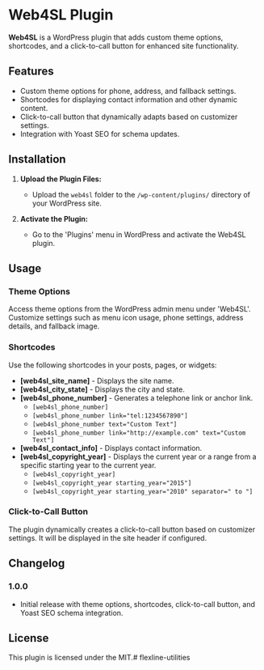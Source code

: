 # Web4SL Plugin

**Web4SL** is a WordPress plugin that adds custom theme options, shortcodes, and a click-to-call button for enhanced site functionality.

## Features

- Custom theme options for phone, address, and fallback settings.
- Shortcodes for displaying contact information and other dynamic content.
- Click-to-call button that dynamically adapts based on customizer settings.
- Integration with Yoast SEO for schema updates.

## Installation

1. **Upload the Plugin Files:**
   - Upload the `web4sl` folder to the `/wp-content/plugins/` directory of your WordPress site.

2. **Activate the Plugin:**
   - Go to the 'Plugins' menu in WordPress and activate the Web4SL plugin.

## Usage

### Theme Options

Access theme options from the WordPress admin menu under 'Web4SL'. Customize settings such as menu icon usage, phone settings, address details, and fallback image.

### Shortcodes

Use the following shortcodes in your posts, pages, or widgets:

- **[web4sl_site_name]** - Displays the site name.
- **[web4sl_city_state]** - Displays the city and state.
- **[web4sl_phone_number]** - Generates a telephone link or anchor link.
  - `[web4sl_phone_number]`
  - `[web4sl_phone_number link="tel:1234567890"]`
  - `[web4sl_phone_number text="Custom Text"]`
  - `[web4sl_phone_number link="http://example.com" text="Custom Text"]`
- **[web4sl_contact_info]** - Displays contact information.
- **[web4sl_copyright_year]** - Displays the current year or a range from a specific starting year to the current year.
  - `[web4sl_copyright_year]`
  - `[web4sl_copyright_year starting_year="2015"]`
  - `[web4sl_copyright_year starting_year="2010" separator=" to "]`

### Click-to-Call Button

The plugin dynamically creates a click-to-call button based on customizer settings. It will be displayed in the site header if configured.

## Changelog

### 1.0.0
- Initial release with theme options, shortcodes, click-to-call button, and Yoast SEO schema integration.

## License

This plugin is licensed under the MIT.# flexline-utilities
